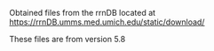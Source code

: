 Obtained files from the rrnDB located at https://rrnDB.umms.med.umich.edu/static/download/

These files are from version 5.8

